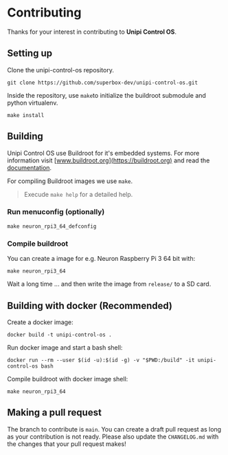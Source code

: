 # Contributing

Thanks for your interest in contributing to **Unipi Control OS**.

## Setting up

Clone the unipi-control-os repository.

```shell
git clone https://github.com/superbox-dev/unipi-control-os.git
```

Inside the repository,  use `make`to initialize the buildroot submodule and python virtualenv.

```shell
make install
```

## Building

Unipi Control OS use Buildroot for it's embedded systems. For more information visit [www.buildroot.org](https://buildroot.org) and read the [documentation](https://buildroot.org/downloads/manual/manual.html).

For compiling Buildroot images we use `make`.
> Execude `make help` for a detailed help.

### Run menuconfig (optionally)

```shell
make neuron_rpi3_64_defconfig
```

### Compile buildroot

You can create a image for e.g. Neuron Raspberry Pi 3 64 bit with:

```shell
make neuron_rpi3_64
```

Wait a long time ... and then write the image from `release/` to a SD card.

## Building with docker (Recommended)

Create a docker image:

```shell
docker build -t unipi-control-os .
```

Run docker image and start a bash shell:

```shell
docker run --rm --user $(id -u):$(id -g) -v "$PWD:/build" -it unipi-control-os bash
```

Compile buildroot with docker image shell:

```shell
make neuron_rpi3_64
```

## Making a pull request

The branch to contribute is `main`. You can create a draft pull request as long as your contribution is not ready. Please also update the `CHANGELOG.md` with the changes that your pull request makes!
